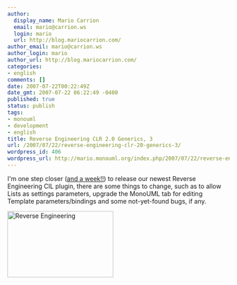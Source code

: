 ```yaml
---
author:
  display_name: Mario Carrion
  email: mario@carrion.ws
  login: mario
  url: http://blog.mariocarrion.com/
author_email: mario@carrion.ws
author_login: mario
author_url: http://blog.mariocarrion.com/
categories:
- english
comments: []
date: 2007-07-22T00:22:49Z
date_gmt: 2007-07-22 06:22:49 -0400
published: true
status: publish
tags:
- monouml
- development
- english
title: Reverse Engineering CLR 2.0 Generics, 3
url: /2007/07/22/reverse-engineering-clr-20-generics-3/
wordpress_id: 406
wordpress_url: http://mario.monouml.org/index.php/2007/07/22/reverse-engineering-clr-20-generics-3/
---
```


<p>I'm one step closer (<a href="https://launchpad.net/monouml/+milestone/monouml-200707">and a week!!</a>) to release our newest Reverse Engineering CIL plugin, there are some things to change, such as to allow Lists as settings parameters, upgrade the MonoUML tab for editing Template parameters/bindings and some not-yet-found bugs, if any.</p>
<p><a href="http://www.flickr.com/photos/mariocarrion/867862427/" title="Photo Sharing"><img src="http://farm2.static.flickr.com/1326/867862427_3de961ebc5_m.jpg" width="240" height="150" alt="Reverse Engineering" /></a></p>
